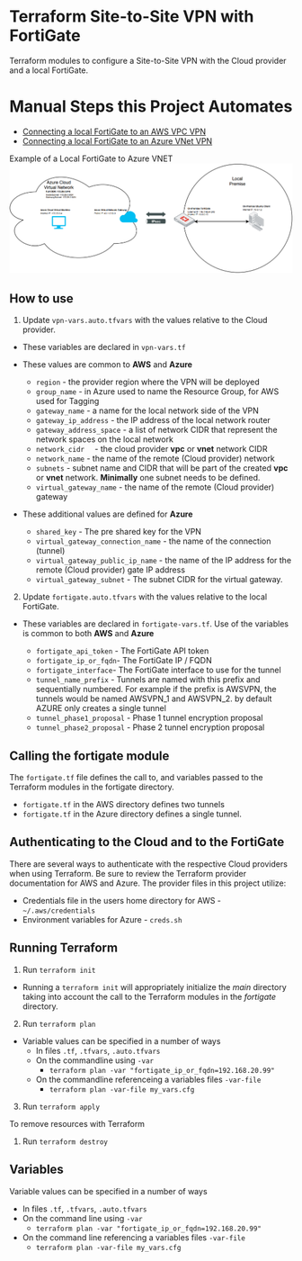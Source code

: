 # Terraform Site-to-Site VPN with FortiGate

Terraform modules to configure a Site-to-Site VPN with the Cloud provider and a local FortiGate.

# Manual Steps this Project Automates

- [Connecting a local FortiGate to an AWS VPC VPN](https://docs.fortinet.com/vm/aws/fortigate/6.4/aws-cookbook/6.4.0/506140/connecting-a-local-fortigate-to-an-aws-vpc-vpn)
- [Connecting a local FortiGate to an Azure VNet VPN](https://docs.fortinet.com/document/fortigate/6.4.0/azure-cookbook/989216/connecting-a-local-fortigate-to-an-azure-vnet-vpn)

Example of a Local FortiGate to Azure VNET
![Local FortiGate to Azure VNET](./images/local-FGT-Azure-VNet.png)


## How to use

1. Update `vpn-vars.auto.tfvars` with the values relative to the Cloud provider.

- These variables are declared in `vpn-vars.tf`

- These values are common to **AWS** and **Azure**
    - `region` - the provider region where the VPN will be deployed
    - `group_name` - in Azure used to name the Resource Group, for AWS used for Tagging
    - `gateway_name` - a name for the local network side of the VPN
    - `gateway_ip_address` - the IP address of the local network router
    - `gateway_address_space` - a list of network CIDR that represent the network spaces on the local network 
    - `network_cidr  ` - the cloud provider **vpc** or **vnet** network CIDR
    - `network_name` - the name of the remote (Cloud provider) network
    - `subnets` - subnet name and CIDR that will be part of the created **vpc** or **vnet** network. **Minimally** one subnet needs to be defined.
    - `virtual_gateway_name` - the name of the remote (Cloud provider) gateway

- These additional values are defined for **Azure**
    - `shared_key` - The pre shared key for the VPN
    - `virtual_gateway_connection_name` - the name of the connection (tunnel)
    - `virtual_gateway_public_ip_name` - the name of the IP address for the remote (Cloud provider) gate IP address
    - `virtual_gateway_subnet` - The subnet CIDR for the virtual gateway.

2. Update `fortigate.auto.tfvars` with the values relative to the local FortiGate.

- These variables are declared in `fortigate-vars.tf`. Use of the variables is common to both **AWS** and **Azure**

  - `fortigate_api_token` - The FortiGate API token
  - `fortigate_ip_or_fqdn`- The FortiGate IP / FQDN
  - `fortigate_interface`- The FortiGate interface to use for the tunnel
  - `tunnel_name_prefix` - Tunnels are named with this prefix and sequentially numbered. For example if the prefix is AWSVPN, the tunnels would be named AWSVPN_1 and AWSVPN_2. by default AZURE only creates a single tunnel
  - `tunnel_phase1_proposal` - Phase 1 tunnel encryption proposal
  - `tunnel_phase2_proposal` - Phase 2 tunnel encryption proposal

## Calling the fortigate module

The `fortigate.tf` file defines the call to, and variables passed to the Terraform modules in the fortigate directory.

- `fortigate.tf` in the AWS directory defines two tunnels
- `fortigate.tf` in the Azure directory defines a single tunnel.

## Authenticating to the Cloud and to the FortiGate

There are several ways to authenticate with the respective Cloud providers when using Terraform. Be sure to review the Terraform provider documentation for AWS and Azure.  The provider files in this project utilize:

  - Credentials file in the users home directory for AWS - `~/.aws/credentials`
  - Environment variables for Azure - `creds.sh`


## Running Terraform

1. Run `terraform init`

- Running a `terraform init` will appropriately  initialize the *main* directory taking into account the call to the Terraform modules in the *fortigate* directory.

2. Run `terraform plan`
- Variable values can be specified in a number of ways
  - In files `.tf`, `.tfvars`, `.auto.tfvars`
  - On the commandline using `-var`
    - `terraform plan -var "fortigate_ip_or_fqdn=192.168.20.99"`
  - On the commandline referenceing a variables files `-var-file`
    - `terraform plan -var-file my_vars.cfg`

3. Run `terraform apply`

To remove resources with Terraform

1. Run `terraform destroy`

## Variables

Variable values can be specified in a number of ways
- In files `.tf`, `.tfvars`, `.auto.tfvars`
- On the command line using `-var`
  - `terraform plan -var "fortigate_ip_or_fqdn=192.168.20.99"`
- On the command line referencing a variables files `-var-file`
  - `terraform plan -var-file my_vars.cfg`